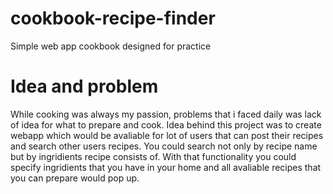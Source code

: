 # cookbook-recipe-finder
Simple web app cookbook designed for practice

# Idea and problem
While cooking was always my passion, problems that i faced daily was lack of idea for what to prepare and cook.
Idea behind this project was to create webapp which would be avaliable for lot of users that can post their recipes and search other users recipes.
You could search not only by recipe name but by ingridients recipe consists of. With that functionality you could specify ingridients that you have in your home and all avaliable recipes that you can prepare would pop up.
